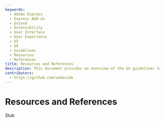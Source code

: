 ```yaml
---
keywords:
  - Adobe Express
  - Express Add-on 
  - Extend
  - Extensibility
  - User Interface
  - User Experience
  - UI
  - UX
  - Guidelines
  - Resources
  - References
title: Resources and References
description: This document provides an overview of the UX guidelines to follow when designing your Adobe Express add-on.
contributors:
  - https://github.com/undavide
---
```


# Resources and References

Stub
